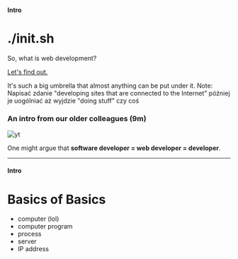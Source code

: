 #### Intro
# ./init.sh

So, what is web development?

[Let's find out.](https://coggle.it/diagram/52e97f8c5a143de239005d1b/56212c4e4c505e0045c0d3bda59b77e5977c2c9bd40f3fd0b451bdcf8da4aa52)

It's such a big umbrella that almost anything can be put under it.
Note: 
Napisać zdanie "developing sites that are connected to the Internet" później je uogólniać aż wyjdzie "doing stuff" czy coś

### An intro from our older colleagues (9m)
![yt](dU1xS07N-FA)

<!-- .slide: data-background-image="https://media.giphy.com/media/11LbwKX02dszWU/giphy.gif" -->
One might argue that **software developer = web developer = developer**.

---

#### Intro
# Basics of Basics

- computer (lol)
- computer program
- process
- server
- IP address